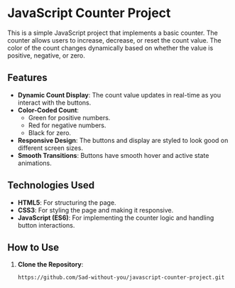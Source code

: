 # JavaScript Counter Project

This is a simple JavaScript project that implements a basic counter. The counter allows users to increase, decrease, or reset the count value. The color of the count changes dynamically based on whether the value is positive, negative, or zero.

## Features

- **Dynamic Count Display**: The count value updates in real-time as you interact with the buttons.
- **Color-Coded Count**: 
  - Green for positive numbers.
  - Red for negative numbers.
  - Black for zero.
- **Responsive Design**: The buttons and display are styled to look good on different screen sizes.
- **Smooth Transitions**: Buttons have smooth hover and active state animations.

## Technologies Used

- **HTML5**: For structuring the page.
- **CSS3**: For styling the page and making it responsive.
- **JavaScript (ES6)**: For implementing the counter logic and handling button interactions.

## How to Use

1. **Clone the Repository**:
   ```bash
   https://github.com/Sad-without-you/javascript-counter-project.git
